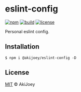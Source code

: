 # eslint-config

[![npm][npm-image]][npm-url]
[![build][build-image]][build-url]
[![license][license-image]][license-url]

Personal eslint config.

## Installation

`$ npm i @akijoey/eslint-config -D`

## License

[MIT][license-url] © AkiJoey

[npm-image]: https://img.shields.io/npm/v/@akijoey/eslint-config
[npm-url]: https://www.npmjs.com/package/@akijoey/eslint-config

[build-image]: https://www.travis-ci.org/akijoey/eslint-config.svg?branch=master
[build-url]: https://www.travis-ci.org/akijoey/eslint-config

[license-image]: https://img.shields.io/github/license/akijoey/eslint-config
[license-url]: https://github.com/akijoey/eslint-config/blob/master/LICENSE
